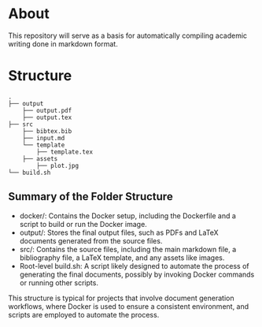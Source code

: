 # About

This repository will serve as a basis for automatically compiling academic writing done in markdown format. 

# Structure

```
.
├── output
    ├── output.pdf
    ├── output.tex
├── src
    ├── bibtex.bib
    ├── input.md
    └── template
        ├── template.tex
    ├── assets
        ├── plot.jpg
└── build.sh
```

## Summary of the Folder Structure

- docker/: Contains the Docker setup, including the Dockerfile and a script to build or run the Docker image.
- output/: Stores the final output files, such as PDFs and LaTeX documents generated from the source files.
- src/: Contains the source files, including the main markdown file, a bibliography file, a LaTeX template, and any assets like images.
- Root-level build.sh: A script likely designed to automate the process of generating the final documents, possibly by invoking Docker commands or running other scripts.

This structure is typical for projects that involve document generation workflows, where Docker is used to ensure a consistent environment, and scripts are employed to automate the process.
